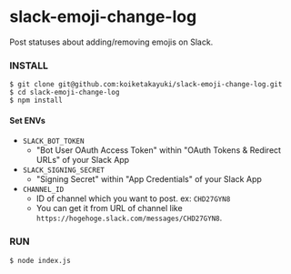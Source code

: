 slack-emoji-change-log
===

Post statuses about adding/removing emojis on Slack.

### INSTALL

```shell
$ git clone git@github.com:koiketakayuki/slack-emoji-change-log.git
$ cd slack-emoji-change-log
$ npm install
```

#### Set ENVs

- `SLACK_BOT_TOKEN`
  - "Bot User OAuth Access Token" within "OAuth Tokens & Redirect URLs" of your Slack App
- `SLACK_SIGNING_SECRET`
  - "Signing Secret" within "App Credentials" of your Slack App
- `CHANNEL_ID`
  - ID of channel which you want to post. ex: `CHD27GYN8`
  - You can get it from URL of channel like `https://hogehoge.slack.com/messages/CHD27GYN8`.

### RUN

```shell
$ node index.js
```
